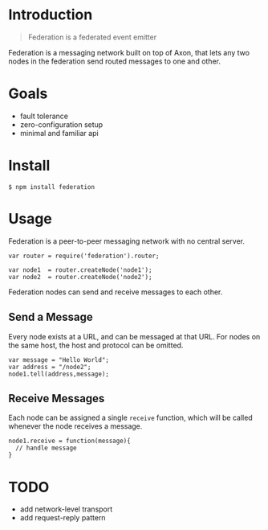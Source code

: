 # Introduction

> Federation is a federated event emitter

Federation is a messaging network built on top of Axon,
that lets any two nodes in the federation send routed messages to one and other.

# Goals

- fault tolerance
- zero-configuration setup
- minimal and familiar api

# Install

    $ npm install federation

# Usage

Federation is a peer-to-peer messaging network with no central server.

    var router = require('federation').router;
    
    var node1  = router.createNode('node1');
    var node2  = router.createNode('node2');

Federation nodes can send and receive messages to each other.

## Send a Message

Every node exists at a URL, and can be messaged at that URL.
For nodes on the same host, the host and protocol can be omitted.

    var message = "Hello World";
    var address = "/node2";
    node1.tell(address,message);

## Receive Messages

Each node can be assigned a single `receive` function,
which will be called whenever the node receives a message.

    node1.receive = function(message){
      // handle message
    }

# TODO

- add network-level transport
- add request-reply pattern
